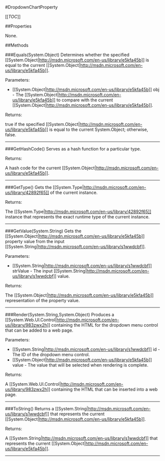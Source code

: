 #DropdownChartProperty

[[_TOC_]]

##Properties

None.


##Methods

###Equals(System.Object)
Determines whether the specified [[System.Object|http://msdn.microsoft.com/en-us/library/e5kfa45b]] is equal to the current [[System.Object|http://msdn.microsoft.com/en-us/library/e5kfa45b]].

Parameters: 

* [[System.Object|http://msdn.microsoft.com/en-us/library/e5kfa45b]] obj  - The [[System.Object|http://msdn.microsoft.com/en-us/library/e5kfa45b]] to compare with the current [[System.Object|http://msdn.microsoft.com/en-us/library/e5kfa45b]].





Returns:

true if the specified [[System.Object|http://msdn.microsoft.com/en-us/library/e5kfa45b]] is equal to the current System.Object; otherwise, false.


---


###GetHashCode()
 Serves as a hash function for a particular type.  





Returns:

A hash code for the current [[System.Object|http://msdn.microsoft.com/en-us/library/e5kfa45b]].


---


###GetType()
Gets the [[System.Type|http://msdn.microsoft.com/en-us/library/42892f65]] of the current instance.





Returns:

The [[System.Type|http://msdn.microsoft.com/en-us/library/42892f65]] instance that represents the exact runtime type of the current instance.


---


###GetValue(System.String)
Gets the [[System.Object|http://msdn.microsoft.com/en-us/library/e5kfa45b]] property value from the input [[System.String|http://msdn.microsoft.com/en-us/library/s1wwdcbf]].

Parameters: 

* [[System.String|http://msdn.microsoft.com/en-us/library/s1wwdcbf]] strValue  - The input [[System.String|http://msdn.microsoft.com/en-us/library/s1wwdcbf]] value.





Returns:

The [[System.Object|http://msdn.microsoft.com/en-us/library/e5kfa45b]] representation of the property value.


---


###Render(System.String,System.Object)
Produces a [[System.Web.UI.Control|http://msdn.microsoft.com/en-us/library/983zwx2h]] containing the HTML for the dropdown menu control that can be added to a web page.

Parameters: 

* [[System.String|http://msdn.microsoft.com/en-us/library/s1wwdcbf]] id  - The ID of the dropdown menu control.
* [[System.Object|http://msdn.microsoft.com/en-us/library/e5kfa45b]] value  - The value that will be selected when rendering is complete.





Returns:

A [[System.Web.UI.Control|http://msdn.microsoft.com/en-us/library/983zwx2h]] containing the HTML that can be inserted into a web page.


---


###ToString()
Returns a [[System.String|http://msdn.microsoft.com/en-us/library/s1wwdcbf]] that represents the current [[System.Object|http://msdn.microsoft.com/en-us/library/e5kfa45b]].





Returns:

A [[System.String|http://msdn.microsoft.com/en-us/library/s1wwdcbf]] that represents the current [[System.Object|http://msdn.microsoft.com/en-us/library/e5kfa45b]].


---


